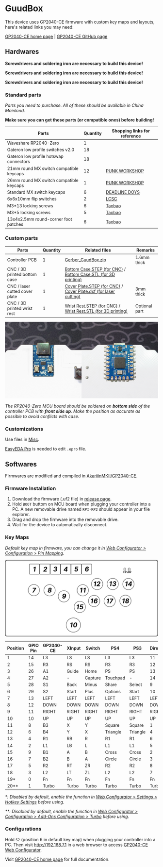 # GuudBox

This device uses GP2040-CE firmware with custom key maps and layouts, here's related links you may need:

[GP2040-CE home page](https://gp2040-ce.info/#/web-configurator) | [GP2040-CE GitHub page](https://github.com/OpenStickCommunity/GP2040-CE)

## Hardwares

__Screwdrivers and soldering iron are necessary to build this device!__

__Screwdrivers and soldering iron are necessary to build this device!__

__Screwdrivers and soldering iron are necessary to build this device!__

### Standard parts

_Parts you need to purchase. All of these should be available in China Mainland._

__Make sure you can get these parts (or compatible ones) before building!__

| Parts                                   | Quantity | Shopping links for reference                                      |
| --------------------------------------- | -------- | ----------------------------------------------------------------- |
| Waveshare RP2040-Zero                   | 1        |                                                                   |
| Gateron low profile switches v2.0       | 18       |                                                                   |
| Gateron low profile hotswap connectors  | 18       |                                                                   |
| 21mm round MX switch compatible keycaps | 12       | [PUNK WORKSHOP](https://item.taobao.com/item.htm?id=684778888971) |
| 26mm round MX switch compatible keycaps | 1        | [PUNK WORKSHOP](https://item.taobao.com/item.htm?id=684778888971) |
| Standard MX switch keycaps              | 6        | [DEADLINE DOYS](https://item.taobao.com/item.htm?id=705145796401) |
| 6x6x10mm flip switches                  | 2        | [LCSC](https://item.szlcsc.com/580446.html)                       |
| M3*13 locking screws                    | 6        | [Taobao](https://detail.tmall.com/item.htm?id=714800474141)       |
| M3*5 locking screws                     | 5        | [Taobao](https://detail.tmall.com/item.htm?id=714800474141)       |
| 13x4x2.5mm round-corner foot patches    | 6        | [Taobao](https://item.taobao.com/item.htm?id=579251575258)        |

### Custom parts

| Parts                          | Quantity | Related files                                                                                                         | Remarks       |
| ------------------------------ | -------- | --------------------------------------------------------------------------------------------------------------------- | ------------- |
| Controller PCB                 | 1        | [Gerber_GuudBox.zip](PCB/Gerber_GuudBox.zip)                                                                          | 1.6mm thick   |
| CNC / 3D printed bottom case   | 1        | [Bottom Case.STEP (for CNC)](Case/Bottom%20Case.STEP) / [Bottom Case.STL (for 3D printing)](Case/Bottom%20Case.STL)   |               |
| CNC / laser cutted cover plate | 1        | [Cover Plate.STEP (for CNC)](Case/Cover%20Plate.STEP) / [Cover Plate.dxf (for laser cutting)](Case/Cover%20Plate.dxf) | 3mm thick     |
| CNC / 3D printed wrist rest    | 1        | [Wrist Rest.STEP (for CNC)](Case/Wrist%20Rest.STEP) / [Wrist Rest.STL (for 3D printing)](Case/Wrist%20Rest.STL)       | Optional part |

![MCU Soldering](.doc/mcu_soldering.png)

_The RP2040-Zero MCU board should be soldered on __bottom side__ of the controller PCB with __front side up__. Make the position as accurate as possible to avoid conflicts with case._

### Customizations

Use files in [Misc](/Misc).

[EasyEDA Pro](https://pro.easyeda.com/editor) is needed to edit `.epro` file.

## Softwares

Firmwares are modified and compiled in [AkariiinMKII/GP2040-CE](https://github.com/AkariiinMKII/GP2040-CE).

### Firmware Installation

1. Download the firmware (.uf2 file) in [release page](https://github.com/AkariiinMKII/GuudBox/releases).
2. Hold `BOOT` buttom on MCU board when plugging your controller into a PC. A new removable drive named `RPI-RP2` should appear in your file explorer.
3. Drag and drop the firmware into the removable drive.
4. Wait for the device to automatically disconnect.

### Key Maps

_Default key map in firmware, you can change it in [Web Configurator > Configuration > Pin Mapping](https://gp2040-ce.info/#/web-configurator?id=pin-mapping)._

![Key Map](.doc/key_map.png)

| Position | GPIO Pin | GP2040-CE  | XInput | Switch  | PS4          | PS3          | DirectInput  | Arcade |
| -------- | -------- | ---------- | ------ | ------- | ------------ | ------------ | ------------ | ------ |
| 1        | 14       | L3         | LS     | LS      | L3           | L3           | 11           | LS     |
| 2        | 15       | R3         | RS     | RS      | R3           | R3           | 12           | RS     |
| 3        | 26       | A1         | Guide  | Home    | PS           | PS           | 13           | Home   |
| 4        | 27       | A2         | -      | Capture | Touchpad     | -            | 14           | -      |
| 5        | 28       | S1         | Back   | Minus   | Share        | Select       | 9            | Coin   |
| 6        | 29       | S2         | Start  | Plus    | Options      | Start        | 10           | Start  |
| 7        | 13       | LEFT       | LEFT   | LEFT    | LEFT         | LEFT         | LEFT         | LEFT   |
| 8        | 12       | DOWN       | DOWN   | DOWN    | DOWN         | DOWN         | DOWN         | DOWN   |
| 9        | 11       | RIGHT      | RIGHT  | RIGHT   | RIGHT        | RIGHT        | RIGHT        | RIGHT  |
| 10       | 10       | UP         | UP     | UP      | UP           | UP           | UP           | UP     |
| 11       | 8        | B3         | X      | Y       | Square       | Square       | 1            | P1     |
| 12       | 6        | B4         | Y      | X       | Triangle     | Triangle     | 4            | P2     |
| 13       | 4        | R1         | RB     | R       | R1           | R1           | 6            | P3     |
| 14       | 2        | L1         | LB     | L       | L1           | L1           | 5            | P4     |
| 15       | 9        | B1         | A      | B       | Cross        | Cross        | 2            | K1     |
| 16       | 7        | B2         | B      | A       | Circle       | Circle       | 3            | K2     |
| 17       | 5        | R2         | RT     | ZR      | R2           | R2           | 8            | K3     |
| 18       | 3        | L2         | LT     | ZL      | L2           | L2           | 7            | K4     |
| 19*      | 0        | Fn         | Fn     | Fn      | Fn           | Fn           | Fn           | Fn     |
| 20**     | 1        | Turbo      | Turbo  | Turbo   | Turbo        | Turbo        | Turbo        | Turbo  |

_*: Disabled by default, enable the function in [Web Configurator > Settings > Hotkey Settings](https://gp2040-ce.info/#/web-configurator?id=hotkey-settings) before using._

_**: Disabled by default, enable the function in [Web Configurator > Configuration > Add-Ons Configuration > Turbo](https://gp2040-ce.info/#/add-ons/turbo) before using._

### Configurations

Hold `S2` (position 6 in default key map) when plugging your controller into a PC. Then visit <http://192.168.7.1> in a web browser to access [GP2040-CE Web Configurator](https://gp2040-ce.info/#/web-configurator).

Visit [GP2040-CE home page](https://gp2040-ce.info/#/web-configurator) for full documentation.
